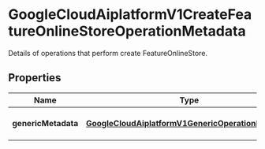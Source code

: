 

# GoogleCloudAiplatformV1CreateFeatureOnlineStoreOperationMetadata

Details of operations that perform create FeatureOnlineStore.

## Properties

| Name | Type | Description | Notes |
|------------ | ------------- | ------------- | -------------|
|**genericMetadata** | [**GoogleCloudAiplatformV1GenericOperationMetadata**](GoogleCloudAiplatformV1GenericOperationMetadata.md) | Operation metadata for FeatureOnlineStore. |  [optional] |



